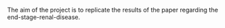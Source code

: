 The aim of the project is to replicate the results of the paper regarding the end-stage-renal-disease.